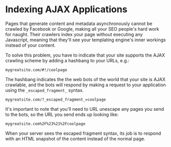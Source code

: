 # Indexing AJAX Applications

Pages that generate content and metadata asynchronously cannot be crawled by Facebook or Google, making all your SEO people's hard work for naught. Their crawlers index your page without executing any Javascript, meaning that they'll see your templating engine's inner workings instead of your content.

To solve this problem, you have to indicate that your site supports the AJAX crawling scheme by adding a hashbang to your URLs, e.g.: 
	
	mygreatsite.com/#!/coolpage

The hashbang indicates the the web bots of the world that your site is AJAX crawlable, and the bots will respond by making a request to your application using the `_escaped_fragment_` syntax. 

	mygreatsite.com/?_escaped_fragment_=coolpage
	
It's important to note that you'll need to URL unescape any pages you send to the bots, so the URL you send ends up looking like: 

	mygreatsite.com%2F%23%21%2Fcoolpage
	
When your server sees the escaped fragment syntax, its job is to respond with an HTML snapshot of the content instead of the normal page. 